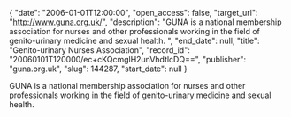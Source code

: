 {
  "date": "2006-01-01T12:00:00", 
  "open_access": false, 
  "target_url": "http://www.guna.org.uk/", 
  "description": "GUNA is a national membership association for nurses and other professionals working in the field of genito-urinary medicine and sexual health. ", 
  "end_date": null, 
  "title": "Genito-urinary Nurses Association", 
  "record_id": "20060101T120000/ec+cKQcmglH2unVhdtlcDQ==", 
  "publisher": "guna.org.uk", 
  "slug": 144287, 
  "start_date": null
}

GUNA is a national membership association for nurses and other professionals working in the field of genito-urinary medicine and sexual health. 